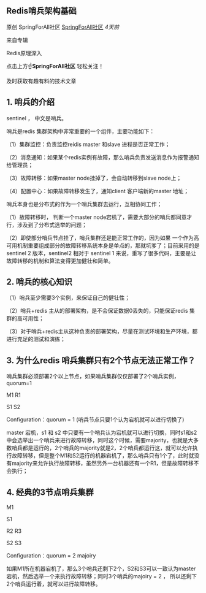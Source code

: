 ## Redis哨兵架构基础

原创 SpringForAll社区 [SpringForAll社区](javascript:void(0);) *4天前*

来自专辑

Redis原理深入

点击上方☝**SpringForAll社区** 轻松关注！

及时获取有趣有料的技术文章



## 1. 哨兵的介绍

sentinel ， 中文是哨兵。

哨兵是redis 集群架构中非常重要的一个组件，主要功能如下：

（1）集群监控：负责监控reidis master 和slave 进程是否正常工作；

（2）消息通知：如果某个redis实例有故障，那么哨兵负责发送消息作为报警通知给管理员；

（3）故障转移：如果master node挂掉了，会自动转移到slave node上；

（4）配置中心：如果故障转移发生了，通知client 客户端新的master 地址；

哨兵本身也是分布式的作为一个哨兵集群去运行，互相协同工作；

（1）故障转移时， 判断一个master node宕机了，需要大部分的哨兵都同意才行，涉及到了分布式选举的问题；

（2）即使部分哨兵节点挂了，哨兵集群还是能正常工作的，因为如果 一个作为高可用机制重要组成部分的故障转移系统本身是单点的，那就坑爹了；目前采用的是sentinel 2 版本，sentinel2 相对于 sentinel 1 来说，重写了很多代码，主要是让故障转移的机制和算法变得更加健壮和简单。

## 2. 哨兵的核心知识

（1）哨兵至少需要3个实例，来保证自己的健壮性；

（2）哨兵+redis 主从的部署架构，是不会保证数据0丢失的，只能保证redis 集群的高可用性；

（3）对于哨兵+redis主从这种负责的部署架构，尽量在测试环境和生产环境，都进行充足的测试和演练；

## 3. 为什么redis 哨兵集群只有2个节点无法正常工作？

哨兵集群必须部署2个以上节点，如果哨兵集群仅仅部署了2个哨兵实例，quorum=1

M1    R1

S1     S2

Configuration：quorum = 1 (哨兵节点只要1个认为宕机就可以进行切换了)

master 宕机，s1 和 s2 中只要有一个哨兵认为宕机就可以进行切换，同时s1和s2中会选举出一个哨兵来进行故障转移，同时这个时候，需要majority，也就是大多数哨兵都是运行的，2个哨兵的majority就是2，2个哨兵都运行这，就可以允许执行故障转移，但是整个M1和S2运行的机器宕机了，那么哨兵只有1个了，此时就没有majority来允许执行故障转移，虽然另外一台机器还有一个R1，但是故障转移不会执行；

## 4. 经典的3节点哨兵集群

M1

S1

R2     R3

S2     S3

Configuration：quorum = 2 majoiry

如果M1所在机器宕机了，那么3个哨兵还剩下2个，S2和S3可以一致认为master 宕机，然后选举一个来执行故障转移；同时3个哨兵的majoiry  = 2 ， 所以还剩下2个哨兵运行着，就可以进行故障转移。